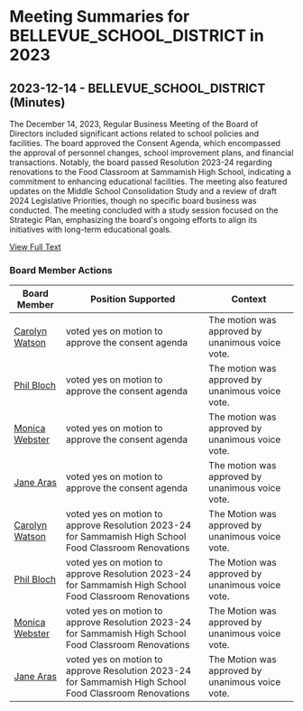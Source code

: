# Meeting Summaries for BELLEVUE_SCHOOL_DISTRICT in 2023

## 2023-12-14 - BELLEVUE_SCHOOL_DISTRICT (Minutes)

The December 14, 2023, Regular Business Meeting of the Board of Directors included significant actions related to school policies and facilities. The board approved the Consent Agenda, which encompassed the approval of personnel changes, school improvement plans, and financial transactions. Notably, the board passed Resolution 2023-24 regarding renovations to the Food Classroom at Sammamish High School, indicating a commitment to enhancing educational facilities. The meeting also featured updates on the Middle School Consolidation Study and a review of draft 2024 Legislative Priorities, though no specific board business was conducted. The meeting concluded with a study session focused on the Strategic Plan, emphasizing the board's ongoing efforts to align its initiatives with long-term educational goals.

[View Full Text](https://raw.githubusercontent.com/VoronoiPerspectives/WashingtonStateSchoolBoardExplorer/refs/heads/main/data/countries/usa/states/wa/counties/king/school_boards/bellevue_school_district/2023/2023-12-14-minutes.txt)

### Board Member Actions

| Board Member | Position Supported | Context |
|--------------|--------------------|---------|
| [Carolyn Watson](board_member_116.md) | voted yes on motion to approve the consent agenda | The motion was approved by unanimous voice vote. |
| [Phil Bloch](board_member_115.md) | voted yes on motion to approve the consent agenda | The motion was approved by unanimous voice vote. |
| [Monica Webster](board_member_118.md) | voted yes on motion to approve the consent agenda | The motion was approved by unanimous voice vote. |
| [Jane Aras](board_member_119.md) | voted yes on motion to approve the consent agenda | The motion was approved by unanimous voice vote. |
| [Carolyn Watson](board_member_116.md) | voted yes on motion to approve Resolution 2023-24 for Sammamish High School Food Classroom Renovations | The Motion was approved by unanimous voice vote. |
| [Phil Bloch](board_member_115.md) | voted yes on motion to approve Resolution 2023-24 for Sammamish High School Food Classroom Renovations | The Motion was approved by unanimous voice vote. |
| [Monica Webster](board_member_118.md) | voted yes on motion to approve Resolution 2023-24 for Sammamish High School Food Classroom Renovations | The Motion was approved by unanimous voice vote. |
| [Jane Aras](board_member_119.md) | voted yes on motion to approve Resolution 2023-24 for Sammamish High School Food Classroom Renovations | The Motion was approved by unanimous voice vote. |

